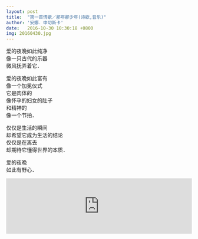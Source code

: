 ```yaml
---
layout: post
title:  "第一首情歌／那年那少年(诗歌,音乐)"
author: '安娜．申切斯卡'
date:   2016-10-30 10:30:18 +0800
img: 20160430.jpg
---
```

爱的夜晚如此纯净		
像一只古代的乐器		
微风抚弄着它．		


爱的夜晚如此富有		
像一个加冕仪式		
它是肉体的		
像怀孕的妇女的肚子		
和精神的		
像一个节拍．		


仅仅是生活的瞬间		
却希望它成为生活的结论		
仅仅是在离去		
却期待它懂得世界的本质．		

爱的夜晚		
如此有野心．		

<iframe frameborder="0" src="http://music.163.com/outchain/player?type=2&id=41661252&auto=1&height=66" allowfullscreen style="width:100%;"></iframe>

